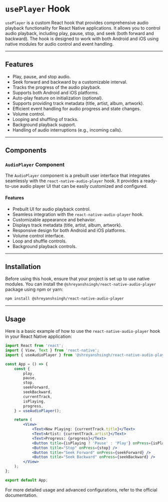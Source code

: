 # `usePlayer` Hook

`usePlayer` is a custom React hook that provides comprehensive audio playback functionality for React Native applications. It allows you to control audio playback, including play, pause, stop, and seek (both forward and backward). The hook is designed to work with both Android and iOS using native modules for audio control and event handling.

---

## Features

- Play, pause, and stop audio.
- Seek forward and backward by a customizable interval.
- Tracks the progress of the audio playback.
- Supports both Android and iOS platforms.
- Auto-play feature on initialization (optional).
- Supports providing track metadata (title, artist, album, artwork).
- Efficient event handling for audio progress and state changes.
- Volume control.
- Looping and shuffling of tracks.
- Background playback support.
- Handling of audio interruptions (e.g., incoming calls).

---

## Components

### `AudioPlayer` Component

The `AudioPlayer` component is a prebuilt user interface that integrates seamlessly with the `react-native-audio-player` hook. It provides a ready-to-use audio player UI that can be easily customized and configured.

#### Features

- Prebuilt UI for audio playback control.
- Seamless integration with the `react-native-audio-player` hook.
- Customizable appearance and behavior.
- Displays track metadata (title, artist, album, artwork).
- Responsive design for both Android and iOS platforms.
- Volume control interface.
- Loop and shuffle controls.
- Background playback controls.

---

## Installation

Before using this hook, ensure that your project is set up to use native modules. You can install the `@shreyanshsingh/react-native-audio-player` package using npm or yarn:

```sh
npm install @shreyanshsingh/react-native-audio-player
```

---

## Usage

Here is a basic example of how to use the `react-native-audio-player` hook in your React Native application:

```jsx
import React from 'react';
import { View, Text } from 'react-native';
import { useAudioPlayer } from '@shreyanshsingh/react-native-audio-player';

const App = () => {
    const {
        play,
        pause,
        stop,
        seekForward,
        seekBackward,
        currentTrack,
        isPlaying,
        progress,
    } = useAudioPlayer();

    return (
        <View>
            <Text>Now Playing: {currentTrack.title}</Text>
            <Text>Artist: {currentTrack.artist}</Text>
            <Text>Progress: {progress}</Text>
            <Button title={isPlaying ? 'Pause' : 'Play'} onPress={isPlaying ? pause : play} />
            <Button title="Stop" onPress={stop} />
            <Button title="Seek Forward" onPress={seekForward} />
            <Button title="Seek Backward" onPress={seekBackward} />
        </View>
    );
};

export default App;
```

For more detailed usage and advanced configurations, refer to the official documentation.
